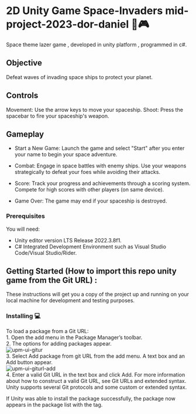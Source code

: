 
# 2D Unity Game Space-Invaders mid-project-2023-dor-daniel 🔫🎮

Space theme lazer game , developed in unity platform , programmed in c#. 

## Objective
Defeat waves of invading space ships to protect your planet.

## Controls
Movement: Use the arrow keys to move your spaceship.
Shoot: Press the spacebar to fire your spaceship's weapon.

## Gameplay
- Start a New Game: Launch the game and select "Start" after you enter your name to begin your space adventure.
  
- Combat: Engage in space battles with enemy ships. Use your weapons strategically to defeat your foes while avoiding their attacks.
  
- Score: Track your progress and achievements through a scoring system. Compete for high scores with other players (on same device).
  
- Game Over: The game may end if your spaceship is destroyed.

### Prerequisites
You will need:
- Unity editor version LTS Release 2022.3.8f1.
- C# Integrated Development Environment such as Visual Studio Code/Visual Studio/Rider.


## Getting Started (How to import this repo unity game from the Git URL) :

These instructions will get you a copy of the project up and running on your local
machine for development and testing purposes.

### Installing 💻

To load a package from a Git URL:
<br />    1. Open the add menu in the Package Manager’s toolbar.<br />
    2. The options for adding packages appear.
<br />![upm-ui-gitur](https://docs.unity3d.com/uploads/Main/upm-ui-giturl.png)  <br />
    3. Select Add package from git URL from the add menu. A text box and an Add button appear.
<br />![upm-ui-giturl-add](https://docs.unity3d.com/uploads/Main/upm-ui-giturl-add.png) <br />
    4. Enter a valid Git URL in the text box and click Add. For more information about how to construct a valid Git URL, see Git URLs and extended syntax. Unity supports several Git protocols and some custom or extended syntax.

If Unity was able to install the package successfully, the package now appears in the package list with the  tag.
